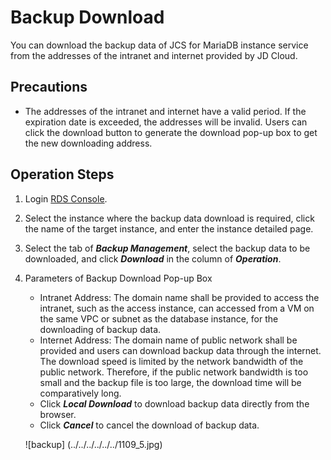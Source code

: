 # Backup Download
You can download the backup data of JCS for MariaDB instance service from the addresses of the intranet and internet provided by JD Cloud.

## Precautions
* The addresses of the intranet and internet have a valid period. If the expiration date is exceeded, the addresses will be invalid. Users can click the download button to generate the download pop-up box to get the new downloading address.

## Operation Steps
1. Login [RDS Console](https://rds-console.jdcloud.com/database).
2. Select the instance where the backup data download is required, click the name of the target instance, and enter the instance detailed page.
3. Select the tab of ***Backup Management***, select the backup data to be downloaded, and click ***Download*** in the column of ***Operation***.
4. Parameters of Backup Download Pop-up Box
    * Intranet Address: The domain name shall be provided to access the intranet, such as the access instance, can accessed from a VM on the same VPC or subnet as the database instance, for the downloading of backup data.
    * Internet Address: The domain name of public network shall be provided and users can download backup data through the internet. The download speed is limited by the network bandwidth of the public network. Therefore, if the public network bandwidth is too small and the backup file is too large, the download time will be comparatively long.
    * Click ***Local Download*** to download backup data directly from the browser.
    * Click ***Cancel*** to cancel the download of backup data.

    ![backup] (../../../../../../1109_5.jpg)
